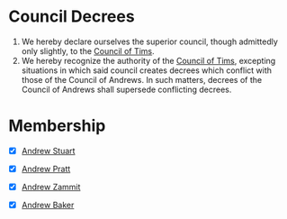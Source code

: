 # Council Decrees

1. We hereby declare ourselves the superior council, though admittedly only
   slightly, to the [Council of Tims].
1. We hereby recognize the authority of the [Council of Tims], excepting
   situations in which said council creates decrees which conflict with those of
   the Council of Andrews. In such matters, decrees of the Council of Andrews
   shall supersede conflicting decrees.

# Membership

- [x] [Andrew Stuart](/andrewstuart) 
- [x] [Andrew Pratt](/chemdrew)
- [x] [Andrew Zammit](/zamnuts)
- [x] [Andrew Baker](/bakerag1)


[Council Of Tims]: http://counciloftims.com
